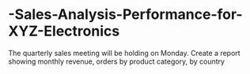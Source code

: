 # -Sales-Analysis-Performance-for-XYZ-Electronics
The quarterly sales meeting will be holding on Monday. Create a report showing monthly revenue, orders by product category, by country 
